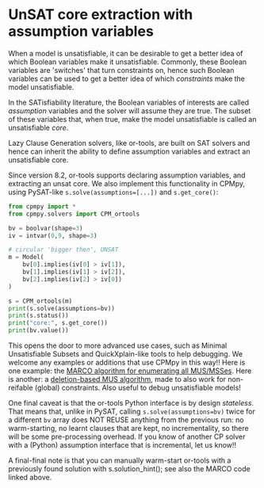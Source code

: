 # UnSAT core extraction with assumption variables

When a model is unsatisfiable, it can be desirable to get a better idea of which Boolean variables make it unsatisfiable. Commonly, these Boolean variables are 'switches' that turn constraints on, hence such Boolean variables can be used to get a better idea of which _constraints_ make the model unsatisfiable.

In the SATisfiability literature, the Boolean variables of interests are called _assumption_ variables and the solver will assume they are true. The subset of these variables that, when true, make the model unsatisfiable is called an unsatisfiable _core_.

Lazy Clause Generation solvers, like or-tools, are built on SAT solvers and hence can inherit the ability to define assumption variables and extract an unsatisfiable core.

Since version 8.2, or-tools supports declaring assumption variables, and extracting an unsat core. We also implement this functionality in CPMpy, using PySAT-like `s.solve(assumptions=[...])` and `s.get_core()`:

```python
from cpmpy import *
from cpmpy.solvers import CPM_ortools

bv = boolvar(shape=3)
iv = intvar(0,9, shape=3)

# circular 'bigger then', UNSAT
m = Model(
    bv[0].implies(iv[0] > iv[1]),
    bv[1].implies(iv[1] > iv[2]),
    bv[2].implies(iv[2] > iv[0])
)

s = CPM_ortools(m)
print(s.solve(assumptions=bv))
print(s.status())
print("core:", s.get_core())
print(bv.value())
```

This opens the door to more advanced use cases, such as Minimal Unsatisfiable Subsets and QuickXplain-like tools to help debugging. We welcome any examples or additions that use CPMpy in this way!! Here is one example: the [MARCO algorithm for enumerating all MUS/MSSes](http://github.com/tias/cppy/tree/master/examples/advanced/marco_musmss_enumeration.py). Here is another: a [deletion-based MUS algorithm](https://github.com/CPMpy/cpmpy/blob/master/examples/advanced/musx.py), made to also work for non-reifable (global) constraints. Also useful to debug unsatisfiable models!

One final caveat is that the or-tools Python interface is by design _stateless_. That means that, unlike in PySAT, calling `s.solve(assumptions=bv)` twice for a different `bv` array does NOT REUSE anything from the previous run: no warm-starting, no learnt clauses that are kept, no incrementality, so there will be some pre-processing overhead. If you know of another CP solver with a (Python) assumption interface that is incremental, let us know!!

A final-final note is that you can manually warm-start or-tools with a previously found solution with s.solution\_hint(); see also the MARCO code linked above.
